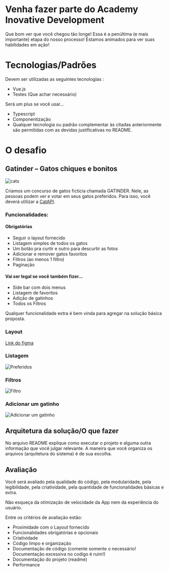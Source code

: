 # Venha fazer parte do Academy Inovative Development
Que bom ver que você chegou tão longe! Essa é a penúltima (e mais importante) etapa do nosso processo! Estamos animados para ver suas habilidades em ação!

# Tecnologias/Padrões
Devem ser utilizadas as seguintes tecnologias :
* Vue.js
* Testes (Que achar necessário) 

Será um plus se você usar...
* Typescript
* Componentização
* Qualquer tecnologia ou padrão complementar às citadas anteriormente são permitidas com as devidas justificativas no README.

# O desafio 
## Gatinder – Gatos chiques e bonitos
![cats](https://cdn2.thecatapi.com/images/egb.jpg)

Criamos um concurso de gatos ficticia chamada GATINDER. Nele, as pessoas podem ver e votar em seus gatos preferidos. Para isso, você deverá utilizar a [CatAPI](https://docs.thecatapi.com). 

### Funcionalidades:
#### Obrigatórias
 - Seguir o layout fornecido
 - Listagem simples de todos os gatos
 - Um botão pra curtir e outro para descurtir as fotos
 - Adicionar e remover gatos favoritos
 - Filtros (ao menos 1 filtro)
 - Paginação
 
#### Vai ser legal se você também fizer...
 - Side bar com dois menus
 - Listagem de favoritos
 - Adição de gatinhos
 - Todos os Filtros 

Qualquer funcionalidade extra é bem vinda para agregar na solução básica proposta.

### Layout
[Link do figma](https://www.figma.com/file/0bSi4rv8ln107X5szwTdU1/Gatinder?node-id=702%3A24492)

### Listagem
![Preferidos](https://user-images.githubusercontent.com/18575717/193033445-baf9e3c1-3c2a-4cf4-91f7-fe168f156ce4.png)

### Filtros
![Filtro](https://user-images.githubusercontent.com/18575717/193035729-e1d713d7-7789-4201-b590-5a32b61a3593.png)

### Adicionar um gatinho
![Adicionar um gatinho](https://user-images.githubusercontent.com/18575717/193035583-51e4183b-05be-475d-8fde-6868034d8f25.png)

## Arquitetura da solução/O que fazer

No arquivo README explique como executar o projeto e alguma outra informação que você julgar relevante.
A maneira que você organiza os arquivos (arquitetura do sistema) é de sua escolha.

## Avaliação
Você será avaliado pela qualidade do código, pela modularidade, pela legibilidade, pela criatividade, pela quantidade de funcionalidades básicas e extra.

Não esqueça da otimização de velocidade da App nem da experiência do usuário.

Entre os critérios de avaliação estão:

* Proximidade com o Layout fornecido
* Funcionalidades obrigatórias e opcionais
* Criatividade
* Código limpo e organização
* Documentação de código (comente somente o necessário! Documentação excessiva no codigo é ruim!)
* Documentação do projeto (readme)
* Performance
